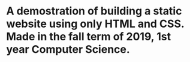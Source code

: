 # A demostration of building a static website using only HTML and CSS. Made in the fall term of 2019, 1st year Computer Science.
